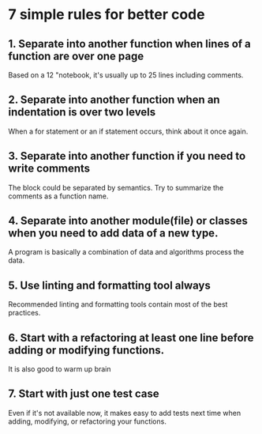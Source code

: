 # 7 simple rules for better code

## 1. Separate into another function when lines of a function are over one page
Based on a 12 "notebook, it's usually up to 25 lines including comments.

## 2. Separate into another function when an indentation is over two levels
When a for statement or an if statement occurs, think about it once again.

## 3. Separate into another function if you need to write comments
The block could be separated by semantics. Try to summarize the comments as a function name.

## 4. Separate into another module(file) or classes when you need to add data of a new type.
A program is basically a combination of data and algorithms process the data.

## 5. Use linting and formatting tool always
Recommended linting and formatting tools contain most of the best practices.

## 6. Start with a refactoring at least one line before adding or modifying functions.
It is also good to warm up brain

## 7. Start with just one test case
Even if it's not available now, it makes easy to add tests next time when adding, modifying, or refactoring your functions.
